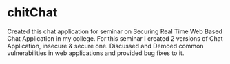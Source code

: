 # chitChat
Created this chat application for seminar on Securing Real Time Web Based Chat Application in my college. For this seminar I created 2 versions of Chat Application, insecure &amp; secure one. Discussed and Demoed common vulnerabilities in web applications and provided bug fixes to it.
